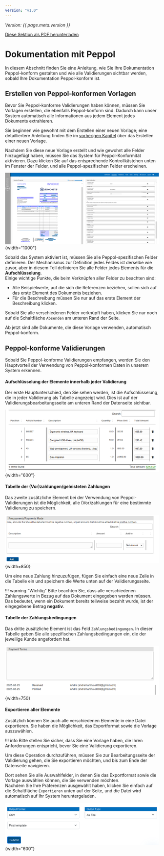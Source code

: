 ```yaml
---
version: "v1.0"
---
```


<span class="version-label">*Version: {{ page.meta.version }}*</span>

<div class="no-pdf">
  <a class="md-button print-button" href="../pdfs/Peppol-Documentation_with_Peppol.pdf" target="_blank">
    Diese Sektion als PDF herunterladen
  </a>
</div>

# Dokumentation mit Peppol

In diesem Abschnitt finden Sie eine Anleitung, wie Sie Ihre Dokumentation Peppol-konform gestalten und wie alle Validierungen sichtbar werden, sobald Ihre Dokumentation Peppol-konform ist.

## Erstellen von Peppol-konformen Vorlagen

Bevor Sie Peppol-konforme Validierungen haben können, müssen Sie Vorlagen erstellen, die ebenfalls Peppol-konform sind. Dadurch kann unser System automatisch alle Informationen aus jedem Element jedes Dokuments extrahieren.

Sie beginnen wie gewohnt mit dem Erstellen einer neuen Vorlage; eine detailliertere Anleitung finden Sie im [vorherigen Kapitel](../System%20Overview/Template.md#adding-a-new-template) über das Erstellen einer neuen Vorlage.

Nachdem Sie diese neue Vorlage erstellt und wie gewohnt alle Felder hinzugefügt haben, müssen Sie das System für Peppol-Konformität aktivieren. Dazu klicken Sie auf das entsprechende Kontrollkästchen unten im Fenster der Felder, und alle Peppol-spezifischen Felder erscheinen.

![image](../img/Peppol/NEW_template_Peppol.png){width="1000"}

Sobald das System aktiviert ist, müssen Sie alle Peppol-spezifischen Felder definieren. Der Mechanismus zur Definition jedes Feldes ist derselbe wie zuvor, aber in diesem Teil definieren Sie alle Felder jedes Elements für die **Aufschlüsselung**.  
Einige wichtige Punkte, die beim Verknüpfen aller Felder zu beachten sind:

-   Alle Beispielwerte, auf die sich die Referenzen beziehen, sollen sich auf das erste Element des Dokuments beziehen.
-   Für die Beschreibung müssen Sie nur auf das erste Element der Beschreibung klicken.

Sobald Sie alle verschiedenen Felder verknüpft haben, klicken Sie nur noch auf die Schaltfläche `Absenden` am unteren Rand der Seite.

Ab jetzt sind alle Dokumente, die diese Vorlage verwenden, automatisch Peppol-konform.

## Peppol-konforme Validierungen

Sobald Sie Peppol-konforme Validierungen empfangen, werden Sie den Hauptvorteil der Verwendung von Peppol-konformen Daten in unserem System erkennen.

#### Aufschlüsselung der Elemente innerhalb jeder Validierung

Der erste Hauptunterschied, den Sie sehen werden, ist die Aufschlüsselung, die in jeder Validierung als Tabelle angezeigt wird. Dies ist auf der Validierungsbearbeitungsseite am unteren Rand der Datenseite sichtbar.

![image](../img/Peppol/Validation_items.png){width="600"}

#### Tabelle der (Vor)zahlungen/geleisteten Zahlungen

Das zweite zusätzliche Element bei der Verwendung von Peppol-Validierungen ist die Möglichkeit, alle (Vor)zahlungen für eine bestimmte Validierung zu speichern.

![image](../img/Peppol/Validation_prepayments_table.png){width=850}

Um eine neue Zahlung hinzuzufügen, fügen Sie einfach eine neue Zeile in die Tabelle ein und speichern die Werte unten auf der Validierungsseite.

!!! warning "Wichtig"
    Bitte beachten Sie, dass alle verschiedenen Zahlungswerte in Bezug auf das Dokument eingegeben werden müssen. Das bedeutet, wenn ein Dokument bereits teilweise bezahlt wurde, ist der eingegebene Betrag **negativ**.

#### Tabelle der Zahlungsbedingungen

Das dritte zusätzliche Element ist das Feld `Zahlungsbedingungen`. In dieser Tabelle geben Sie alle spezifischen Zahlungsbedingungen ein, die der jeweilige Kunde angefordert hat.

![Image](../img/Peppol/Payment_terms_field.png){width=750}

#### Exportieren aller Elemente

Zusätzlich können Sie auch alle verschiedenen Elemente in eine Datei exportieren. Sie haben die Möglichkeit, das Exportformat sowie die Vorlage auszuwählen.

!!! info
    Bitte stellen Sie sicher, dass Sie eine Vorlage haben, die Ihren Anforderungen entspricht, bevor Sie eine Validierung exportieren.

Um diese Operation durchzuführen, müssen Sie zur Bearbeitungsseite der Validierung gehen, die Sie exportieren möchten, und bis zum Ende der Datenseite navigieren.

Dort sehen Sie alle Auswahlfelder, in denen Sie das Exportformat sowie die Vorlage auswählen können, die Sie verwenden möchten.  
Nachdem Sie Ihre Präferenzen ausgewählt haben, klicken Sie einfach auf die Schaltfläche `Exportieren` unten auf der Seite, und die Datei wird automatisch auf Ihr System heruntergeladen.

![image](../img/Peppol//Validation_export_buttons.png){width="600"}
